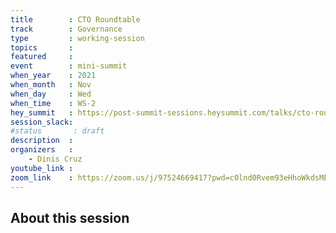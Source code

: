 ```yaml
---
title        : CTO Roundtable
track        : Governance
type         : working-session
topics       :
featured     :
event        : mini-summit
when_year    : 2021
when_month   : Nov
when_day     : Wed
when_time    : WS-2
hey_summit   : https://post-summit-sessions.heysummit.com/talks/cto-roundtable/
session_slack:
#status       : draft
description  :
organizers   :
    - Dinis Cruz
youtube_link : 
zoom_link    : https://zoom.us/j/97524669417?pwd=c0lnd0Rvem93eHhoWkdsMEVzcXBnQT09
---
```


## About this session
